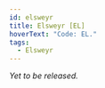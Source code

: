 ```yaml
---
id: elsweyr
title: Elsweyr [EL]
hoverText: "Code: EL."
tags:
  - Elsweyr
---
```


*Yet to be released.*